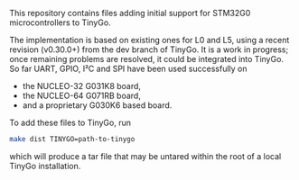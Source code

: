 This repository contains files adding initial support for STM32G0 microcontrollers to TinyGo.

The implementation is based on existing ones for L0 and L5,
using a recent revision (v0.30.0+) from the dev branch of TinyGo. It is a work in progress;
once remaining problems are resolved, it could be integrated into TinyGo.
So far UART, GPIO, I²C and SPI have been used successfully on

-	the NUCLEO-32 G031K8 board,
-	the NUCLEO-64 G071RB board,
-	and a proprietary G030K6 based board.

[TinyGo]: https://github.com/tinygo-org/tinygo

To add these files to TinyGo, run

```sh
make dist TINYGO=path-to-tinygo
```

which will produce a tar file that may be untared within the root of
a local TinyGo installation.
